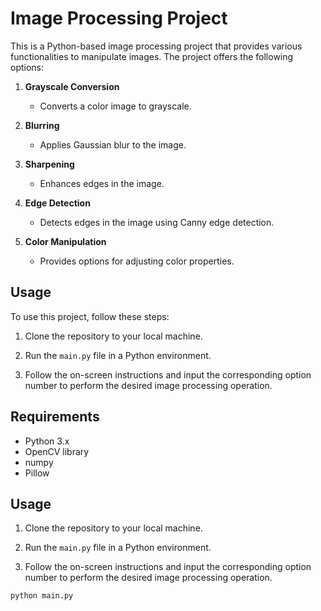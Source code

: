 # Image Processing Project

This is a Python-based image processing project that provides various functionalities to manipulate images. The project offers the following options:

1. **Grayscale Conversion**
   - Converts a color image to grayscale.

2. **Blurring**
   - Applies Gaussian blur to the image.

3. **Sharpening**
   - Enhances edges in the image.

4. **Edge Detection**
   - Detects edges in the image using Canny edge detection.

5. **Color Manipulation**
   - Provides options for adjusting color properties.

## Usage

To use this project, follow these steps:

1. Clone the repository to your local machine.

2. Run the `main.py` file in a Python environment.

3. Follow the on-screen instructions and input the corresponding option number to perform the desired image processing operation.

## Requirements

- Python 3.x
- OpenCV library
- numpy
- Pillow

## Usage

1. Clone the repository to your local machine.
   
2. Run the `main.py` file in a Python environment.

3. Follow the on-screen instructions and input the corresponding option number to perform the desired image processing operation.

```bash
python main.py

